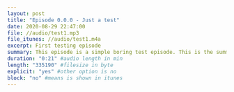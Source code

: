 ```yaml
---
layout: post
title: "Episode 0.0.0 - Just a test"
date: 2020-08-29 22:47:00
file: //audio/test1.mp3
file_itunes: //audio/test1.m4a
excerpt: First testing episode
summary: This episode is a simple boring test episode. This is the summary which I believe is a little l
duration: "0:21" #audio length in min
length: "335190" #filesize in byte
explicit: "yes" #other option is no
block: "no" #means is shown in itunes
---
```

